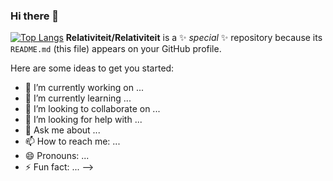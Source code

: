 ### Hi there 👋
<!--[Anurag's GitHub stats](https://github-readme-stats.vercel.app/api?username=relativiteit&count_private=true&show_icons=true)-->


[![Top Langs](https://github-readme-stats.vercel.app/api/top-langs/?username=relativiteit&layout=compact)](https://github.com/relativiteit/github-readme-stats)
**Relativiteit/Relativiteit** is a ✨ _special_ ✨ repository because its `README.md` (this file) appears on your GitHub profile.

Here are some ideas to get you started:

- 🔭 I’m currently working on ...
- 🌱 I’m currently learning ...
- 👯 I’m looking to collaborate on ...
- 🤔 I’m looking for help with ...
- 💬 Ask me about ...
- 📫 How to reach me: ...
- 😄 Pronouns: ...
- ⚡ Fun fact: ...
-->
